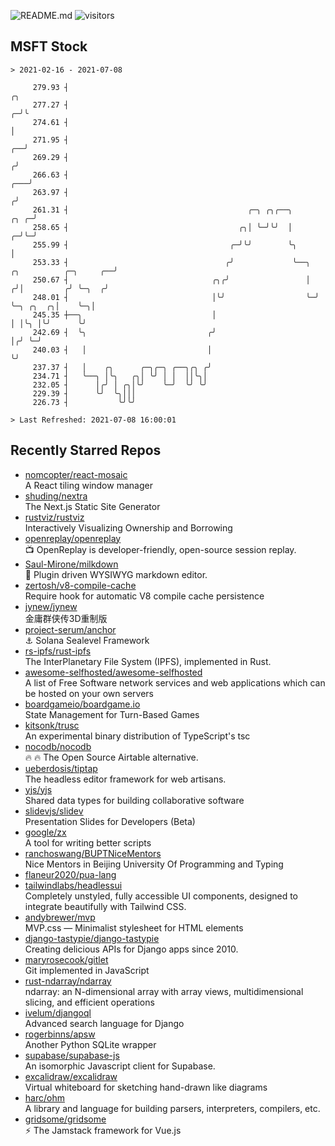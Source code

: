 ![README.md](https://github.com/Gerhut/Gerhut/workflows/README.md/badge.svg)
![visitors](https://visitors.vercel.app/Gerhut/Gerhut?token=8cf69d1f6813d272ef062726b6070c9be4ff72038cfe5a7ded7384a8da65d866)

## MSFT Stock

```
> 2021-02-16 - 2021-07-08

     279.93 ┤                                                                                                 ╭╮ 
     277.27 ┤                                                                                               ╭─╯╰ 
     274.61 ┤                                                                                               │    
     271.95 ┤                                                                                            ╭──╯    
     269.29 ┤                                                                                           ╭╯       
     266.63 ┤                                                                                       ╭───╯        
     263.97 ┤                                                                                      ╭╯            
     261.31 ┤                                        ╭─╮ ╭╮╭──╮                               ╭╮ ╭─╯             
     258.65 ┤                                      ╭╮│ ╰─╯╰╯  │                             ╭─╯╰─╯               
     255.99 ┤                                    ╭─╯╰╯        ╰╮                            │                    
     253.33 ┤                                   ╭╯             ╰──╮  ╭╮          ╭─╮     ╭──╯                    
     250.67 ┤                                ╭╮╭╯                 │ ╭╯│         ╭╯ ╰─╮  ╭╯                       
     248.01 ┤                                │╰╯                  ╰─╯ ╰─╮ ╭╮  ╭╮│    ╰─╮│                        
     245.35 ┼──╮                             │                          │ │╰╮ │╰╯      ╰╯                        
     242.69 ┤  ╰╮                           ╭╯                          │╭╯ ╰─╯                                  
     240.03 ┤   │                           │                           ╰╯                                       
     237.37 ┤   │    ╭╮      ╭─╮╭─╮ ╭──╮╭╮ ╭╯                                                                    
     234.71 ┤   ╰──╮ │╰╮   ╭╮│ ╰╯ │ │  ││╰╮│                                                                     
     232.05 ┤      │╭╯ │ ╭╮│╰╯    ╰─╯  ╰╯ ╰╯                                                                     
     229.39 ┤      ╰╯  ╰╮│││                                                                                     
     226.73 ┤           ╰╯╰╯                                                                                     

> Last Refreshed: 2021-07-08 16:00:01
```

## Recently Starred Repos

- [nomcopter/react-mosaic](https://github.com/nomcopter/react-mosaic)  
  A React tiling window manager
- [shuding/nextra](https://github.com/shuding/nextra)  
  The Next.js Static Site Generator
- [rustviz/rustviz](https://github.com/rustviz/rustviz)  
  Interactively Visualizing Ownership and Borrowing
- [openreplay/openreplay](https://github.com/openreplay/openreplay)  
  :tv: OpenReplay is developer-friendly, open-source session replay.
- [Saul-Mirone/milkdown](https://github.com/Saul-Mirone/milkdown)  
  🍼 Plugin driven WYSIWYG  markdown editor.
- [zertosh/v8-compile-cache](https://github.com/zertosh/v8-compile-cache)  
  Require hook for automatic V8 compile cache persistence
- [jynew/jynew](https://github.com/jynew/jynew)  
  金庸群侠传3D重制版
- [project-serum/anchor](https://github.com/project-serum/anchor)  
  ⚓ Solana Sealevel Framework
- [rs-ipfs/rust-ipfs](https://github.com/rs-ipfs/rust-ipfs)  
  The InterPlanetary File System (IPFS), implemented in Rust.
- [awesome-selfhosted/awesome-selfhosted](https://github.com/awesome-selfhosted/awesome-selfhosted)  
  A list of Free Software network services and web applications which can be hosted on your own servers
- [boardgameio/boardgame.io](https://github.com/boardgameio/boardgame.io)  
  State Management for Turn-Based Games
- [kitsonk/trusc](https://github.com/kitsonk/trusc)  
  An experimental binary distribution of TypeScript's tsc
- [nocodb/nocodb](https://github.com/nocodb/nocodb)  
  🔥 🔥  The Open Source Airtable alternative. 
- [ueberdosis/tiptap](https://github.com/ueberdosis/tiptap)  
  The headless editor framework for web artisans.
- [yjs/yjs](https://github.com/yjs/yjs)  
  Shared data types for building collaborative software
- [slidevjs/slidev](https://github.com/slidevjs/slidev)  
  Presentation Slides for Developers (Beta)
- [google/zx](https://github.com/google/zx)  
  A tool for writing better scripts
- [ranchoswang/BUPTNiceMentors](https://github.com/ranchoswang/BUPTNiceMentors)  
  Nice Mentors in Beijing University Of Programming and Typing 
- [flaneur2020/pua-lang](https://github.com/flaneur2020/pua-lang)  
- [tailwindlabs/headlessui](https://github.com/tailwindlabs/headlessui)  
  Completely unstyled, fully accessible UI components, designed to integrate beautifully with Tailwind CSS.
- [andybrewer/mvp](https://github.com/andybrewer/mvp)  
  MVP.css — Minimalist stylesheet for HTML elements
- [django-tastypie/django-tastypie](https://github.com/django-tastypie/django-tastypie)  
  Creating delicious APIs for Django apps since 2010.
- [maryrosecook/gitlet](https://github.com/maryrosecook/gitlet)  
  Git implemented in JavaScript
- [rust-ndarray/ndarray](https://github.com/rust-ndarray/ndarray)  
  ndarray: an N-dimensional array with array views, multidimensional slicing, and efficient operations
- [ivelum/djangoql](https://github.com/ivelum/djangoql)  
  Advanced search language for Django
- [rogerbinns/apsw](https://github.com/rogerbinns/apsw)  
  Another Python SQLite wrapper
- [supabase/supabase-js](https://github.com/supabase/supabase-js)  
  An isomorphic Javascript client for Supabase.
- [excalidraw/excalidraw](https://github.com/excalidraw/excalidraw)  
  Virtual whiteboard for sketching hand-drawn like diagrams
- [harc/ohm](https://github.com/harc/ohm)  
  A library and language for building parsers, interpreters, compilers, etc.
- [gridsome/gridsome](https://github.com/gridsome/gridsome)  
  ⚡️ The Jamstack framework for Vue.js
